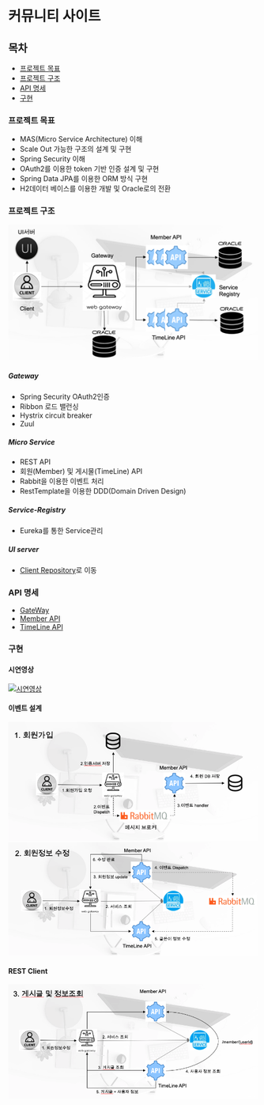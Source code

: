 # 커뮤니티 사이트

## 목차
- [프로젝트 목표](###프로젝트-목표)
- [프로젝트 구조](###프로젝트-구조)
- [API 명세](###api-명세)
- [구현](###구현)


### 프로젝트 목표
- MAS(Micro Service Architecture) 이해
- Scale Out 가능한 구조의 설계 및 구현
- Spring Security 이해
- OAuth2를 이용한 token 기반 인증 설계 및 구현
- Spring Data JPA를 이용한 ORM 방식 구현
- H2데이터 베이스를 이용한 개발 및 Oracle로의 전환


### 프로젝트 구조
<img src="/resource/project-structure.png" />

##### Gateway
- Spring Security OAuth2인증
- Ribbon 로드 밸런싱
- Hystrix circuit breaker
- Zuul

##### Micro Service
- REST API
- 회원(Member) 및 게시물(TimeLine) API
- Rabbit을 이용한 이벤트 처리
- RestTemplate을 이용한 DDD(Domain Driven Design)

##### Service-Registry
- Eureka를 통한 Service관리

##### UI server
- [Client Repository](https://github.com/open-msa-service/open-msa-web-client)로 이동


### API 명세
- [GateWay](https://github.com/open-msa-service/open-msa-web-server/tree/master/msa_gateway)
- [Member API](https://github.com/open-msa-service/open-msa-web-server/tree/master/msa_member)
- [TimeLine API](https://github.com/open-msa-service/open-msa-web-server/tree/master/msa_timeline)


### 구현
#### 시연영상
[![시연영상](http://img.youtube.com/vi/xfzPemVeXJs/0.jpg)](http://www.youtube.com/watch?v=xfzPemVeXJs "시연영상")


#### 이벤트 설계
<img src="/resource/register.png" />
<img src="/resource/modify.png" />


#### REST Client
<img src="/resource/timeline.png" />
